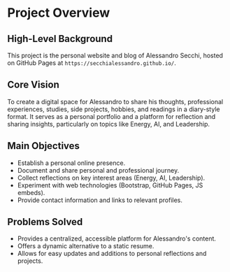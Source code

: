 # Project Overview

## High-Level Background
This project is the personal website and blog of Alessandro Secchi, hosted on GitHub Pages at `https://secchialessandro.github.io/`.

## Core Vision
To create a digital space for Alessandro to share his thoughts, professional experiences, studies, side projects, hobbies, and readings in a diary-style format. It serves as a personal portfolio and a platform for reflection and sharing insights, particularly on topics like Energy, AI, and Leadership.

## Main Objectives
- Establish a personal online presence.
- Document and share personal and professional journey.
- Collect reflections on key interest areas (Energy, AI, Leadership).
- Experiment with web technologies (Bootstrap, GitHub Pages, JS embeds).
- Provide contact information and links to relevant profiles.

## Problems Solved
- Provides a centralized, accessible platform for Alessandro's content.
- Offers a dynamic alternative to a static resume.
- Allows for easy updates and additions to personal reflections and projects. 